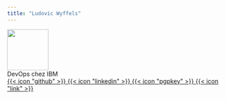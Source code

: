 ```yaml
---
title: "Ludovic Wyffels"
---
```


<div class="flex mt-4 mb-10">
  <img class="!mt-0 !mb-0 h-24 w-24 rounded-full ltr:mr-4 rtl:ml-4" width="96" height="96"
    src="https://avatars.githubusercontent.com/u/7853899?v=4" />
  <div class="place-self-center">
    <div class="text-sm text-neutral-700 dark:text-neutral-400">
      DevOps chez IBM
    </div>
    <div class="text-2xl sm:text-lg">
      <div class="flex flex-wrap text-neutral-400 dark:text-neutral-500">
        <a class="px-1 hover:text-primary-700 dark:hover:text-primary-400" 
          href="https://github.com/ludovicwyffels" target="_blank"
          aria-label="{{ $name | title }}" rel="me noopener noreferrer">
          {{< icon "github" >}}
        </a>
        <a class="px-1 hover:text-primary-700 dark:hover:text-primary-400" 
          href="https://linkedin.com/in/ludovicwyffels" target="_blank"
          aria-label="{{ $name | title }}" rel="me noopener noreferrer">
          {{< icon "linkedin" >}}
        </a>
        <a class="px-1 hover:text-primary-700 dark:hover:text-primary-400" 
          href="http://localhost:1313/pgp.txt" target="_blank"
          aria-label="{{ $name | title }}" rel="me noopener noreferrer">
          {{< icon "pgpkey" >}}
        </a>
        <a class="px-1 hover:text-primary-700 dark:hover:text-primary-400"
          href="https://ludovicwyffels.dev/" target="_blank"
          aria-label="{{ $name | title }}" rel="me noopener noreferrer">
          {{< icon "link" >}}
        </a>
      </div>
    </div>
  </div>
</div>
